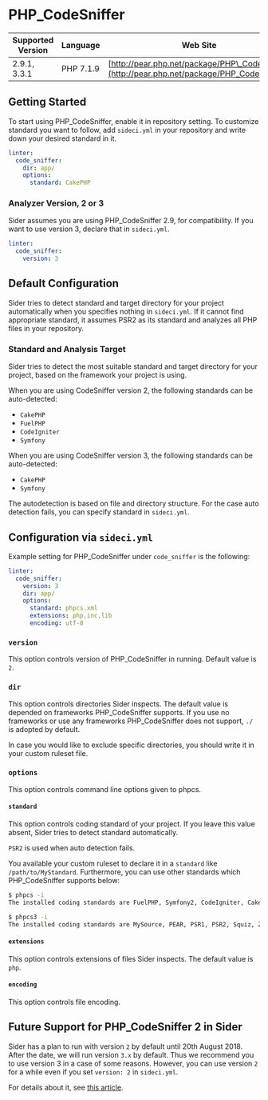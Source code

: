 # PHP\_CodeSniffer

| Supported Version | Language | Web Site |
| ----------------- | -------- | -------- |
| 2.9.1, 3.3.1 | PHP 7.1.9 | [http://pear.php.net/package/PHP\_CodeSniffer](http://pear.php.net/package/PHP_CodeSniffer) |

## Getting Started

To start using PHP\_CodeSniffer, enable it in repository setting. To customize standard you want to follow, add `sideci.yml` in your repository and write down your desired standard in it.

```yaml:sideci.yml
linter:
  code_sniffer:
    dir: app/
    options:
      standard: CakePHP
```

### Analyzer Version, 2 or 3

Sider assumes you are using PHP\_CodeSniffer 2.9, for compatibility. If you want to use version 3, declare that in `sideci.yml`.

```yaml:sideci.yml
linter:
  code_sniffer:
    version: 3
```

## Default Configuration

Sider tries to detect standard and target directory for your project automatically when you specifies nothing in `sideci.yml`. If it cannot find appropriate standard, it assumes PSR2 as its standard and analyzes all PHP files in your repository.

### Standard and Analysis Target

Sider tries to detect the most suitable standard and target directory for your project, based on the framework your project is using.

When you are using CodeSniffer version 2, the following standards can be auto-detected:

* `CakePHP`
* `FuelPHP`
* `CodeIgniter`
* `Symfony`

When you are using CodeSniffer version 3, the following standards can be auto-detected:

* `CakePHP`
* `Symfony`

The autodetection is based on file and directory structure. For the case auto detection fails, you can specify standard in `sideci.yml`.

## Configuration via `sideci.yml`

Example setting for PHP\_CodeSniffer under `code_sniffer` is the following:

```yaml:sideci.yml
linter:
  code_sniffer:
    version: 3
    dir: app/
    options:
      standard: phpcs.xml
      extensions: php,inc,lib
      encoding: utf-8
```

### `version`

This option controls version of PHP\_CodeSniffer in running. Default value is `2`.

### `dir`

This option controls directories Sider inspects. The default value is depended on frameworks PHP\_CodeSniffer supports. If you use no frameworks or use any frameworks PHP\_CodeSniffer does not support, `./` is adopted by default.

In case you would like to exclude specific directories, you should write it in your custom ruleset file.

### `options`

This option controls command line options given to phpcs.

#### `standard`

This option controls coding standard of your project. If you leave this value absent, Sider tries to detect standard automatically.

`PSR2` is used when auto detection fails.

You available your custom ruleset to declare it in a `standard` like `/path/to/MyStandard`. Furthermore, you can use other standards which PHP\_CodeSniffer supports below:

```bash
$ phpcs -i
The installed coding standards are FuelPHP, Symfony2, CodeIgniter, CakePHP, PEAR, Zend, Squiz, PSR2, PHPCS, PSR1, MySource, WordPress-Docs, WordPress-Extra, WordPress-VIP, WordPress and WordPress-Core
```

```bash
$ phpcs3 -i
The installed coding standards are MySource, PEAR, PSR1, PSR2, Squiz, Zend, Symfony, CakePHP, WordPress-Docs, WordPress-Core, WordPress, WordPress-Extra and WordPress-VIP
```

#### `extensions`

This option controls extensions of files Sider inspects. The default value is `php`.

#### `encoding`

This option controls file encoding.

## Future Support for PHP\_CodeSniffer 2 in Sider

Sider has a plan to run with version `2` by default until 20th August 2018. After the date, we will run version `3.x` by default. Thus we recommend you to use version 3 in a case of some reasons. However, you can use version `2` for a while even if you set `version: 2` in `sideci.yml`.

For details about it, see [this article](https://blog.sideci.com/sider-will-use-php-codesniffer-version-3-by-default-dd09e73273d5).

